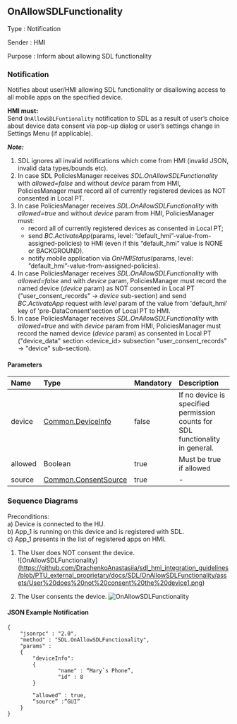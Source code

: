 ## OnAllowSDLFunctionality
Type : Notification

Sender : HMI

Purpose : Inform about allowing SDL functionality

### Notification
Notifies about user/HMI allowing SDL functionality or disallowing access to all mobile apps on the specified device.

**HMI must:**  
Send `OnAllowSDLFuntionality` notification to SDL as a result of user’s choice about device data consent via pop-up dialog or user’s settings change in Settings Menu (if applicable).

_**Note:**_   

1. SDL ignores all invalid notifications which come from HMI (invalid JSON, invalid data types/bounds etc).   
2. In case SDL PoliciesManager receives _SDL.OnAllowSDLFunctionality_ with _allowed=false_ and without _device_ param from HMI, PoliciesManager must record all of currently registered devices as NOT consented in Local PT.   
3. In case PoliciesManager receives _SDL.OnAllowSDLFunctionality_ with _allowed=true_ and without _device_ param from HMI, PoliciesManager must:   
   - record all of currently registered devices as consented in Local PT;   
   - send _BC.ActivateApp_(params, level: ”default_hmi”-value-from-assigned-policies) to HMI (even if this “default_hmi” value is NONE or BACKGROUND).   
   - notify mobile application via _OnHMIStatus_(params, level: ”default_hmi”-value-from-assigned-policies).   
4. In case PoliciesManager receives _SDL.OnAllowSDLFunctionality_ with _allowed=false_ and with _device_ param, PoliciesManager must record the named device (_device_ param) as NOT consented in Local PT ("user_consent_records" -> _device_ sub-section) and send _BC.ActivateApp_ request with _level_ param of the value from 'default_hmi' key of 'pre-DataConsent'section of Local PT to HMI.   
5. In case PoliciesManager receives _SDL.OnAllowSDLFunctionality_ with _allowed=true_ and with _device_ param from HMI, PoliciesManager must record the named device (_device_ param) as consented in Local PT ("device_data" section \<device_id> subsection "user_consent_records" -> "device" sub-section).

#### Parameters

|Name|Type|Mandatory|Description|
|:---|:---|:--------|:---------|
|device|[Common.DeviceInfo]|false|If no device is specified permission counts for SDL functionality in general.|
|allowed|Boolean|true|Must be true if allowed|
|source|[Common.ConsentSource]|true|-|

[Common.DeviceInfo]: https://github.com/smartdevicelink/sdl_hmi_integration_guidelines/blob/develop/docs/Common/Structs/index.md#deviceinfo
[Common.ConsentSource]: https://github.com/smartdevicelink/sdl_hmi_integration_guidelines/blob/develop/docs/Common/Enums/index.md#consentsource


### Sequence Diagrams

Preconditions:   
a) Device is connected to the HU.   
b) App_1 is running on this device and is registered with SDL.   
c) App_1 presents in the list of registered apps on HMI.   

1. The User does NOT consent the device.   
![OnAllowSDLFunctionality] (https://github.com/DrachenkoAnastasiia/sdl_hmi_integration_guidelines/blob/PTU_external_proprietary/docs/SDL/OnAllowSDLFunctionality/assets/User%20does%20not%20consent%20the%20device1.png)

2. The User consents the device.
![OnAllowSDLFunctionality](https://github.com/DrachenkoAnastasiia/sdl_hmi_integration_guidelines/blob/PTU_external_proprietary/docs/SDL/OnAllowSDLFunctionality/assets/User%20consents%20the%20device2.png)

#### JSON Example Notification
```
{
	"jsonrpc" : "2.0",
	"method" : "SDL.OnAllowSDLFunctionality",
	"params" :  
	{
		"deviceInfo": 
		{
				"name" : “Mary`s Phone”,
				"id" : 8
		}

		“allowed” : true,
		“source” :”GUI”
	}
}

```
